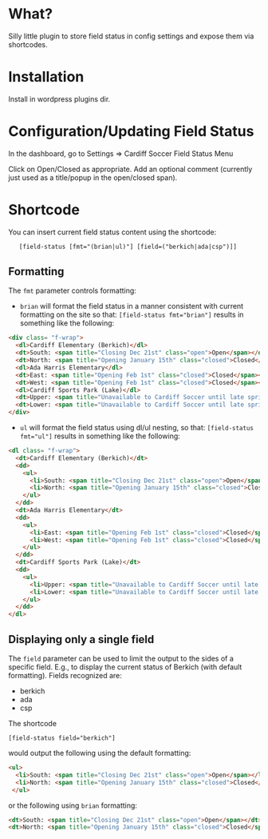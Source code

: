# What?

Silly little plugin to store field status in config settings and expose them via shortcodes.


# Installation

Install in wordpress plugins dir.


# Configuration/Updating Field Status

In the dashboard, go to Settings => Cardiff Soccer Field Status Menu

Click on Open/Closed as appropriate.  Add an optional comment (currently just used as a 
title/popup in the open/closed span).

# Shortcode

You can insert current field status content using the shortcode:

```html
   [field-status [fmt="(brian|ul)"] [field=("berkich|ada|csp")]]
```

## Formatting

The `fmt` parameter controls formatting:

* `brian` will format the field status in a manner consistent with
  current formatting on the site so that: `[field-status fmt="brian"]`
  results in something like the following:


```html
<div class= "f-wrap">
  <dl>Cardiff Elementary (Berkich)</dl>
  <dt>South: <span title="Closing Dec 21st" class="open">Open</span></dt>
  <dt>North: <span title="Opening January 15th" class="closed">Closed</span></dt>
  <dl>Ada Harris Elementary</dl>
  <dt>East: <span title="Opening Feb 1st" class="closed">Closed</span></dt>
  <dt>West: <span title="Opening Feb 1st" class="closed">Closed</span></dt>
  <dl>Cardiff Sports Park (Lake)</dl>
  <dt>Upper: <span title="Unavailable to Cardiff Soccer until late spring" class="closed">Closed</span></dt>
  <dt>Lower: <span title="Unavailable to Cardiff Soccer until late spring" class="closed">Closed</span></dt>
</div>
```

* `ul` will format the field status using dl/ul nesting, so that:
  `[field-status fmt="ul"]` results in something like the following:

```html
<dl class= "f-wrap">
  <dt>Cardiff Elementary (Berkich)</dt>
  <dd>
    <ul>
      <li>South: <span title="Closing Dec 21st" class="open">Open</span></li>
      <li>North: <span title="Opening January 15th" class="closed">Closed</span></li>
    </ul>
  </dd>
  <dt>Ada Harris Elementary</dt>
  <dd>
    <ul>
      <li>East: <span title="Opening Feb 1st" class="closed">Closed</span></li>
      <li>West: <span title="Opening Feb 1st" class="closed">Closed</span></li>
    </ul>
  </dd>
  <dt>Cardiff Sports Park (Lake)</dt>
  <dd>
    <ul>
      <li>Upper: <span title="Unavailable to Cardiff Soccer until late spring" class="closed">Closed</span></li>
      <li>Lower: <span title="Unavailable to Cardiff Soccer until late spring" class="closed">Closed</span></li>
    </ul>
  </dd>
</dl>
```

## Displaying only a single field

The `field` parameter can be used to limit the output to the sides of a
specific field.  E.g., to display the current status of Berkich (with
default formatting).  Fields recognized are:

* berkich
* ada
* csp

The shortcode

```
[field-status field="berkich"]
```

would output the following using the default formatting:

```html
<ul>
  <li>South: <span title="Closing Dec 21st" class="open">Open</span></li>
  <li>North: <span title="Opening January 15th" class="closed">Closed</span></li>
 </ul>
```

or the following using `brian` formatting:

```html
<dt>South: <span title="Closing Dec 21st" class="open">Open</span></dt>
<dt>North: <span title="Opening January 15th" class="closed">Closed</span></dt>
```

